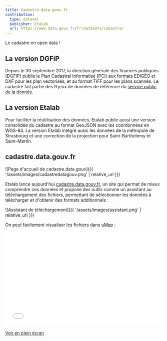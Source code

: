 ```yaml
---
title: Cadastre.data.gouv.fr
contribution:
  type: dataset
  publisher: Etalab
  url: https://www.data.gouv.fr/fr/datasets/cadastre/
---
```


Le cadastre en open data !

<!--more-->

## La version DGFiP

Depuis le 30 septembre 2017, la direction générale des finances publiques (DGFiP) publie le Plan Cadastral Informatisé (PCI) aux formats EDIGÉO et DXF pour les plan vectorisés, et au format TIFF pour les plans scannés.
Le cadastre fait partie des 9 jeux de données de référence du [service public de la donnée](https://www.data.gouv.fr/fr/reference).

## La version Etalab

Pour faciliter la réutilisation des données, Etalab publie aussi une version consolidée du cadastre au format GeoJSON avec les coordonnées en WGS-84. La version Etalab intègre aussi les données de la métropole de Strasbourg et une correction de la projection pour Saint-Barthelemy et Saint-Martin.

## cadastre.data.gouv.fr

![Page d'accueil de cadastre.data.gouv]({{ '/assets/images/cadastredatagouv.png' | relative_url }})

Etalab lance aujourd'hui [cadastre.data.gouv.fr](https://cadastre.data.gouv.fr/), un site qui permet de mieux comprendre ces données et propose des outils comme un assistant au téléchargement des fichiers, permettant de sélectionner les données à télécharger et d'obtenir des formats additionnels : 

![Assistant de téléchargement]({{ '/assets/images/assistant.png' | relative_url }})

On peut facilement visualiser les fichiers dans [uMap](https://umap.openstreetmap.fr/) : 

<iframe width="100%" height="300px" frameBorder="0" src="//umap.openstreetmap.fr/fr/map/carte-sans-nom_187948#13/43.8924/5.3813"></iframe><p><a href="//umap.openstreetmap.fr/fr/map/resultats-des-controles-sanitaires-dans-les-restau_160905">Voir en plein écran</a></p>

<div data-udata-dataset-id="58e5924b88ee3802ca255566"></div>
<div data-udata-dataset-id="59b0020ec751df07d5f13bcf"></div>
<div data-udata-dataset-id="5a1572c9c751df784fb348fd"></div>

